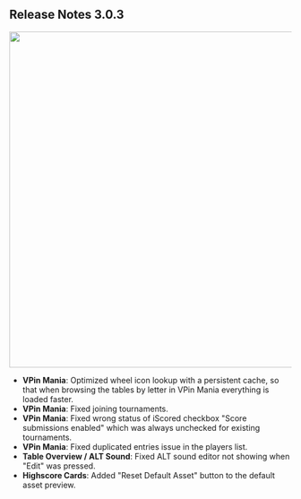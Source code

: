 ## Release Notes 3.0.3


  <img src="https://raw.githubusercontent.com/syd711/vpin-studio/main/documentation/preferences/vpxmonitor.png" width="600" />


- **VPin Mania**: Optimized wheel icon lookup with a persistent cache, so that when browsing the tables by letter in VPin Mania everything is loaded faster.
- **VPin Mania**: Fixed joining tournaments.
- **VPin Mania**: Fixed wrong status of iScored checkbox "Score submissions enabled" which was always unchecked for existing tournaments.
- **VPin Mania**: Fixed duplicated entries issue in the players list. 
- **Table Overview / ALT Sound**: Fixed ALT sound editor not showing when "Edit" was pressed.
- **Highscore Cards**: Added "Reset Default Asset" button to the default asset preview.
